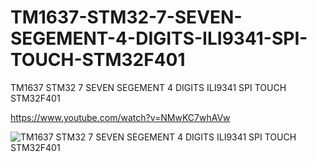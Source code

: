 # TM1637-STM32-7-SEVEN-SEGEMENT-4-DIGITS-ILI9341-SPI-TOUCH-STM32F401
TM1637 STM32 7 SEVEN SEGEMENT 4 DIGITS ILI9341 SPI TOUCH STM32F401

https://www.youtube.com/watch?v=NMwKC7whAVw

![TM1637 STM32 7 SEVEN SEGEMENT 4 DIGITS ILI9341 SPI TOUCH STM32F401](https://github.com/offpic/TM1637-STM32-7-SEVEN-SEGEMENT-4-DIGITS-ILI9341-SPI-TOUCH-STM32F401/assets/31142397/664f6994-d416-4332-bcf9-1f482757b3e9)
